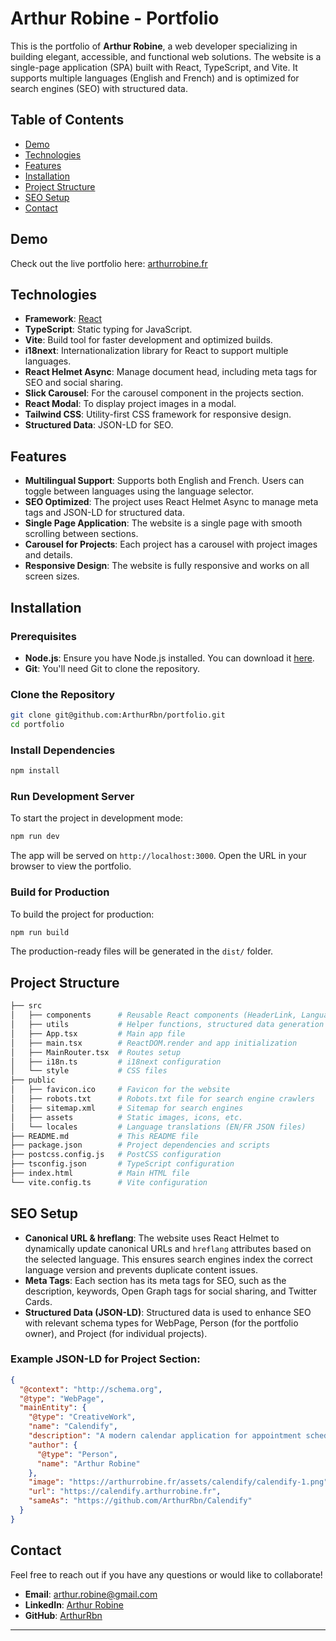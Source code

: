 # Arthur Robine - Portfolio

This is the portfolio of **Arthur Robine**, a web developer specializing in building elegant, accessible, and functional web solutions. The website is a single-page application (SPA) built with React, TypeScript, and Vite. It supports multiple languages (English and French) and is optimized for search engines (SEO) with structured data.

## Table of Contents

- [Demo](#demo)
- [Technologies](#technologies)
- [Features](#features)
- [Installation](#installation)
- [Project Structure](#project-structure)
- [SEO Setup](#seo-setup)
- [Contact](#contact)

## Demo

Check out the live portfolio here: [arthurrobine.fr](https://arthurrobine.fr)

## Technologies

- **Framework**: [React](https://reactjs.org/)
- **TypeScript**: Static typing for JavaScript.
- **Vite**: Build tool for faster development and optimized builds.
- **i18next**: Internationalization library for React to support multiple languages.
- **React Helmet Async**: Manage document head, including meta tags for SEO and social sharing.
- **Slick Carousel**: For the carousel component in the projects section.
- **React Modal**: To display project images in a modal.
- **Tailwind CSS**: Utility-first CSS framework for responsive design.
- **Structured Data**: JSON-LD for SEO.

## Features

- **Multilingual Support**: Supports both English and French. Users can toggle between languages using the language selector.
- **SEO Optimized**: The project uses React Helmet Async to manage meta tags and JSON-LD for structured data.
- **Single Page Application**: The website is a single page with smooth scrolling between sections.
- **Carousel for Projects**: Each project has a carousel with project images and details.
- **Responsive Design**: The website is fully responsive and works on all screen sizes.

## Installation

### Prerequisites

- **Node.js**: Ensure you have Node.js installed. You can download it [here](https://nodejs.org/).
- **Git**: You'll need Git to clone the repository.

### Clone the Repository

```bash
git clone git@github.com:ArthurRbn/portfolio.git
cd portfolio
```

### Install Dependencies

```bash
npm install
```

### Run Development Server

To start the project in development mode:

```bash
npm run dev
```

The app will be served on `http://localhost:3000`. Open the URL in your browser to view the portfolio.

### Build for Production

To build the project for production:

```bash
npm run build
```

The production-ready files will be generated in the `dist/` folder.

## Project Structure

```bash
├── src
│   ├── components      # Reusable React components (HeaderLink, LanguageSelector, etc.)
│   ├── utils           # Helper functions, structured data generation
│   ├── App.tsx         # Main app file
│   ├── main.tsx        # ReactDOM.render and app initialization
│   ├── MainRouter.tsx  # Routes setup
│   ├── i18n.ts         # i18next configuration
│   └── style           # CSS files
├── public
│   ├── favicon.ico     # Favicon for the website
│   ├── robots.txt      # Robots.txt file for search engine crawlers
│   ├── sitemap.xml     # Sitemap for search engines
│   ├── assets          # Static images, icons, etc.
│   └── locales         # Language translations (EN/FR JSON files)
├── README.md           # This README file
├── package.json        # Project dependencies and scripts
├── postcss.config.js   # PostCSS configuration
├── tsconfig.json       # TypeScript configuration
├── index.html          # Main HTML file
└── vite.config.ts      # Vite configuration
```

## SEO Setup

- **Canonical URL & hreflang**: The website uses React Helmet to dynamically update canonical URLs and `hreflang` attributes based on the selected language. This ensures search engines index the correct language version and prevents duplicate content issues.
- **Meta Tags**: Each section has its meta tags for SEO, such as the description, keywords, Open Graph tags for social sharing, and Twitter Cards.
- **Structured Data (JSON-LD)**: Structured data is used to enhance SEO with relevant schema types for WebPage, Person (for the portfolio owner), and Project (for individual projects).

### Example JSON-LD for Project Section:

```json
{
  "@context": "http://schema.org",
  "@type": "WebPage",
  "mainEntity": {
    "@type": "CreativeWork",
    "name": "Calendify",
    "description": "A modern calendar application for appointment scheduling.",
    "author": {
      "@type": "Person",
      "name": "Arthur Robine"
    },
    "image": "https://arthurrobine.fr/assets/calendify/calendify-1.png",
    "url": "https://calendify.arthurrobine.fr",
    "sameAs": "https://github.com/ArthurRbn/Calendify"
  }
}
```

## Contact

Feel free to reach out if you have any questions or would like to collaborate!

- **Email**: [arthur.robine@gmail.com](mailto:arthur.robine@gmail.com)
- **LinkedIn**: [Arthur Robine](https://www.linkedin.com/in/arthur-robine/)
- **GitHub**: [ArthurRbn](https://github.com/ArthurRbn)

---
